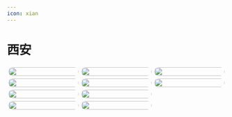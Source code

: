 ```yaml
---
icon: xian
---
```


<!--<!DOCTYPE html>
<html lang="en">
<head>
    <meta charset="UTF-8">
    <meta name="viewport" content="width=device-width, initial-scale=1.0">
    <title>xian</title>
    <style>
        *{
            margin: 0;
            padding: 0;
            text-decoration: none;
            list-style: none;
            background-repeat: no-repeat;
        .carousel {
            position: relative;
            width: 1000px;
            height: 900px;
            overflow: hidden;
        }
        .carousel-inner {
            display: flex;
            width: 1600px;
            height: 900px;
            transition: transform 0.1s ease-in-out;
        }
        }
        .item {
            flex: 0 0 100%;
            height: 55vh%;
        }
        .item img {
            max-width: 1000px;
        }
        .carousel-control {
            position: absolute;
            top: 50%;
            transform: translateY(-50%);
            color: #fff;
            font-size: 80px;
            z-index: 10;
            cursor: pointer;
        }
        .left {
            left: 25px;
        }
        .right {
            right: 25px;
        }
        .dots {
            position: absolute;
            bottom: 20px;
            left: 50%;
            z-index: 15;
            width: 60%;
            padding-left: 0;
            margin-left: -30%;
            text-align: center;
            list-style: none;
        }
        .dots > li {
            display: inline-block;
            width: 10px;
            height: 10px;
            margin: 1px;
            cursor: pointer;
            background-color: rgba(0,0,0,0);
            border: 1px solid #fff;
            border-radius: 10px;
        }
        .dots .active {
            width: 12px;
            height: 12px;
            margin: 0;
            background-color: #fff;
        }
    </style>
</head>
 
<body>
    <div class="carousel" id="carousel">
        <div class="carousel-inner">
            <div class="item">
                <img src="../img/xa1.jpg" style="background-color: pink;">
            </div>
            <div class="item">
                <img src="../img/xa2.jpg" style="background-color: bisque;">
            </div>
            <div class="item">
                <img src="../img/xa3.jpg" style="background-color: rgb(144, 255, 236);">
            </div>
            <div class="item">
                <img src="../img/xa4.jpg" style="background-color: rgb(248, 99, 124);">
            </div>
            <div class="item">
                <img src="../img/xa5.jpg" style="background-color: rgb(210, 161, 250);">
            </div>
            <div class="item">
                <img src="../img/xa6.jpg" style="background-color: rgb(210, 161, 250);">
            </div>
            <div class="item">
                <img src="../img/xa7.jpg" style="background-color: rgb(210, 161, 250);">
            </div>
            <div class="item">
                <img src="../img/xa11.jpg" style="background-color: rgb(210, 161, 250);">
            </div>
            <div class="item">
                <img src="../img/xa12.jpg" style="background-color: bisque;">
            </div>
            <div class="item">
                <img src="../img/xa8.jpg" style="background-color: rgb(144, 255, 236);">
            </div>
            <div class="item">
                <img src="../img/xa9.jpg" style="background-color: rgb(248, 99, 124);">
            </div>
            <div class="item">
                <img src="../img/xa10.jpg" style="background-color: rgb(210, 161, 250);">
            </div>
        </div>
        <div class="carousel-control left" onclick="prevSlide()">&lsaquo;</div>
        <div class="carousel-control right" onclick="nextSlide()">&rsaquo;</div>
        <div class="dots">
            <li class="active" onclick="jumpToSlide(0)"></li>
            <li onclick="jumpToSlide(1)"></li>
            <li onclick="jumpToSlide(2)"></li>
            <li onclick="jumpToSlide(3)"></li>
            <li onclick="jumpToSlide(4)"></li>
            <li onclick="jumpToSlide(5)"></li>
            <li onclick="jumpToSlide(6)"></li>
            <li onclick="jumpToSlide(7)"></li>
            <li onclick="jumpToSlide(8)"></li>
            <li onclick="jumpToSlide(9)"></li>
            <li onclick="jumpToSlide(10)"></li>
            <li onclick="jumpToSlide(11)"></li>
            <li onclick="jumpToSlide(12)"></li>
            <li onclick="jumpToSlide(13)"></li>
            <li onclick="jumpToSlide(14)"></li>
            <li onclick="jumpToSlide(15)"></li>
            <li onclick="jumpToSlide(16)"></li>
            <li onclick="jumpToSlide(17)"></li>
            <li onclick="jumpToSlide(1)"></li>
            <li onclick="jumpToSlide(18)"></li>
            <li onclick="jumpToSlide(19)"></li>
            <li onclick="jumpToSlide(20)"></li>
        </div>
    </div>
</body>
    <script>
        let items = document.querySelectorAll('.item');
        let current = 0;
        function showSlide() {
            items.forEach(item => {
                item.style.transform = `translateX(-${current * 100}%)`;
            });
            updateDots();
        }
        function prevSlide() {
            if (current > 0) {
                current--;
            } else {
                current = items.length - 1;
            }
            showSlide();
        }
        function nextSlide() {
            if (current < items.length - 1) {
                current++;
            } else {
                current = 0;
            }
            showSlide();
        }
        let timer = setInterval(nextSlide, 3000);
        function pauseTimer() {
            clearInterval(timer);
        }
        function resumeTimer() {
            timer = setInterval(nextSlide, 3000);
        }
        document.getElementById('carousel').addEventListener('mouseover', pauseTimer);
        document.getElementById('carousel').addEventListener('mouseout', resumeTimer);
        let dots = document.querySelectorAll('.dots li');
        function updateDots() {
            dots.forEach(dot => {
                dot.classList.remove('active');
            });
            dots[current].classList.add('active');
        }
        function jumpToSlide(index) {
            current = index;
            showSlide();
            updateDots();
        }
    </script>
</html>-->

# 西安

<!DOCTYPE html>
<html lang="en">
<head>
    <meta http-equiv="content-type" content="text/html; charset=utf-8">
    <meta name="viewport" content="width=device-width,initial-scale=1,maximum-scale=1,user-scalable=no">
    <title>三亚</title>
    <style>
        body{
            margin: 3px;
        }
        .container{
    /* 将元素分为5列 */
            column-count: 3;
    /* 设置列之间的间隙 */
            column-gap: 0px;
        }
        .item{
            padding: 3px;
        }
        .item img{
            display: block;
            width: 100%;
            border-radius: 20px;
        }
    </style>
</head>

<body>
    <div class="container" id="app">
        <div class="item" v-for="item in 15">
            <img src="../img/xa1.jpg">
        </div>
        <!-- 图片加多点 -->
        <div class="item" v-for="item in 15">
            <img src="../img/xa2.jpg">
        </div>
        <div class="item" v-for="item in 15">
            <img src="../img/xa3.jpg">
        </div>
        <div class="item" v-for="item in 15">
            <img src="../img/xa4.jpg">
        </div>
        <div class="item" v-for="item in 15">
            <img src="../img/xa5.jpg">
        </div>
        <div class="item" v-for="item in 15">
            <img src="../img/xa6.jpg">
        </div>
        <div class="item" v-for="item in 15">
            <img src="../img/xa7.jpg">
        </div>
        <div class="item" v-for="item in 15">
            <img src="../img/xa8.jpg">
        </div>
        <div class="item" v-for="item in 15">
            <img src="../img/xa9.jpg">
        </div>
        <div class="item" v-for="item in 15">
            <img src="../img/xa10.jpg">
        </div>
    </div>
</body>

</html>

<script>
    new Vue({
        el:'#app',
        data:{}
    })
</script>